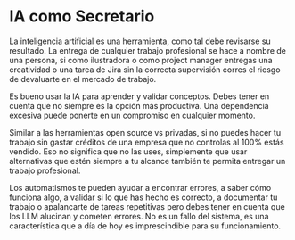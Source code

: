 # IA como Secretario

La inteligencia artificial es una herramienta, como tal debe revisarse su resultado. La entrega de cualquier trabajo profesional se hace a nombre de una persona, si como ilustradora o como project manager entregas una creatividad o una tarea de Jira sin la correcta supervisión corres el riesgo de devaluarte en el mercado de trabajo.

Es bueno usar la IA para aprender y validar conceptos. Debes tener en cuenta que no siempre es la opción más productiva. Una dependencia excesiva puede ponerte en un compromiso en cualquier momento.

Similar a las herramientas open source vs privadas, si no puedes hacer tu trabajo sin gastar créditos de una empresa que no controlas al 100% estás vendido. Eso no significa que no las uses, simplemente que usar alternativas que estén siempre a tu alcance también te permita entregar un trabajo profesional.

Los automatismos te pueden ayudar a encontrar errores, a saber cómo funciona algo, a validar si lo que has hecho es correcto, a documentar tu trabajo o apalancarte de tareas repetitivas pero debes tener en cuenta que los LLM alucinan y cometen errores. No es un fallo del sistema, es una característica que a día de hoy es imprescindible para su funcionamiento.
